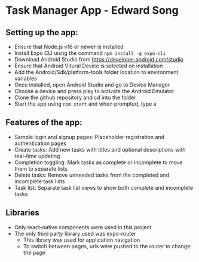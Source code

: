 # Task Manager App - Edward Song

## Setting up the app:

   -  Ensure that Node.js v16 or newer is installed
   -  Install Expo CLI uisng the command `npm install -g expo-cli`
   -  Download Android Studio from https://developer.android.com/studio
   -  Ensure that Android Vitural Device is selected on installation
   -  Add the Android/Sdk/platform-tools folder location to environment variables
   -  Once installed, open Android Studio and go to Device Manager
   -  Choose a device and press play to activate the Android Emulator
   -  Clone the github repository and cd into the folder
   -  Start the app using `npm start` and when prompted, type a

## Features of the app:

   -  Sample login and signup pages: Placeholder registration and authentication pages
   -  Create tasks: Add new tasks with titles and optional descriptions with real-time updating
   -  Completion toggling: Mark tasks as complete or incomplete to move them to separate lists
   -  Delete tasks: Remove unneeded tasks from the completed and incomplete task lists
   -  Task list: Separate task list views to show both complete and incomplete tasks

## Libraries

   -  Only react-native components were used in this project
   -  The only third party library used was expo-router
      -  This library was used for application navigation
      -  To switch between pages, urls were pushed to the router to change the page